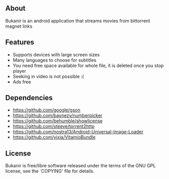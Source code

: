 About
-----

Bukanir is an android application that streams movies from bittorrent magnet links

Features
--------

* Supports devices with large screen sizes
* Many languages to choose for subtitles
* You need free space available for whole file, it is deleted once you stop player
* Seeking in video is not possible :(
* Ads free

Dependencies
------------

* https://github.com/google/gson
* https://github.com/baynezy/numberpicker
* https://github.com/behumble/showlicense
* https://github.com/steeve/torrent2http
* https://github.com/nostra13/Android-Universal-Image-Loader
* https://github.com/yixia/VitamioBundle

License
-------

Bukanir is free/libre software released under the terms of the GNU GPL license,
see the `COPYING' file for details.
